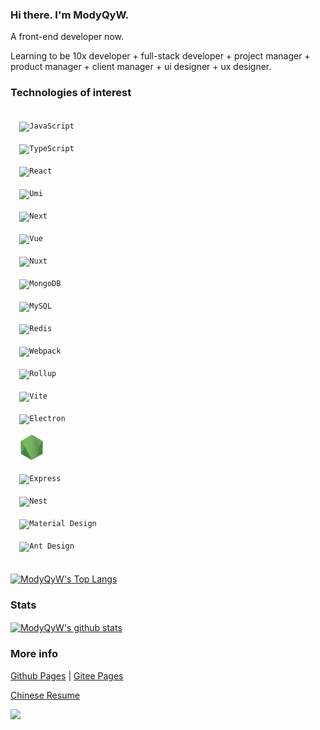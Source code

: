 <!--
**ModyQyW/ModyQyW** is a ✨ _special_ ✨ repository because its `README.md` (this file) appears on your GitHub profile.

Here are some ideas to get you started:

- 🔭 I’m currently working on ...
- 🌱 I’m currently learning ...
- 👯 I’m looking to collaborate on ...
- 🤔 I’m looking for help with ...
- 💬 Ask me about ...
- 📫 How to reach me: ...
- 😄 Pronouns: ...
- ⚡ Fun fact: ...
-->

### Hi there. I'm ModyQyW.

A front-end developer now.

Learning to be 10x developer + full-stack developer + project manager + product manager + client manager + ui designer + ux designer.

### Technologies of interest

<code>
  <img
    width="40"
    height="40"
    src="https://seekicon.com/free-icon-download/javascript_3.svg"
    alt="JavaScript"
    title="JavaScript"
  />
</code>
<code>
  <img
    width="40"
    height="40"
    src="https://seekicon.com/free-icon-download/typescript_2.svg"
    alt="TypeScript"
    title="TypeScript"
  />
</code>
<code>
  <img
    width="40"
    height="40"
    src="https://seekicon.com/free-icon-download/reactjs_1.svg"
    alt="React"
    title="React"
  />
</code>
<code>
  <img
    width="40"
    height="40"
    src="https://avatars.githubusercontent.com/u/33895495?s=200&v=4"
    alt="Umi"
    title="Umi"
  />
</code>
<code>
  <img
    width="40"
    height="40"
    src="https://assets.vercel.com/image/upload/v1607554385/repositories/next-js/next-logo.png"
    alt="Next"
    title="Next"
  />
</code>
<code>
  <img
    width="40"
    height="40"
    src="https://seekicon.com/free-icon-download/vue_2.svg"
    alt="Vue"
    title="Vue"
  />
</code>
<code>
  <img
    width="40"
    height="40"
    src="https://avatars.githubusercontent.com/u/23360933?s=200&v=4"
    alt="Nuxt"
    title="Nuxt"
  />
</code>
<code>
  <img
    width="40"
    height="40"
    src="https://seekicon.com/free-icon-download/mongodb_3.svg"
    alt="MongoDB"
    title="MongoDB"
  />
</code>
<code>
  <img
    width="40"
    height="40"
    src="https://seekicon.com/free-icon-download/mysql_1.svg"
    alt="MySQL"
    title="MySQL"
  />
</code>
<code>
  <img
    width="40"
    height="40"
    src="https://seekicon.com/free-icon-download/redis_3.svg"
    alt="Redis"
    title="Redis"
  />
</code>
<code>
  <img
    width="40"
    height="40"
    src="https://seekicon.com/free-icon-download/webpack_2.svg"
    alt="Webpack"
    title="Webpack"
  />
</code>
<code>
  <img
    width="40"
    height="40"
    src="https://seekicon.com/free-icon-download/rollup_1.svg"
    alt="Rollup"
    title="Rollup"
  />
</code>
<code>
  <img
    width="40"
    height="40"
    src="https://vitejs.dev/logo.svg"
    alt="Vite"
    title="Vite"
  />
</code>
<code>
  <img
    height="40"
    src="https://seekicon.com/free-icon-download/electron_2.svg"
    alt="Electron"
    title="Electron"
  />
</code>
<code>
  <img
     width="40"
     height="40"
     src="https://raw.githubusercontent.com/github/explore/8be26d91eb231fec0b8856359979ac09f27173fd/topics/nodejs/nodejs.png"
     alt="Node"
     title="Node"
  />
</code>
<code>
  <img
     width="40"
     height="40"
     src="https://symbols.getvecta.com/stencil_79/87_expressjs.72a4a0d57c.svg"
     alt="Express"
     title="Express"
  />
</code>
<code>
  <img
     width="40"
     height="40"
     src="https://d33wubrfki0l68.cloudfront.net/e937e774cbbe23635999615ad5d7732decad182a/26072/logo-small.ede75a6b.svg"
     alt="Nest"
     title="Nest"
  />
</code>
<code>
  <img
    width="40"
    height="40"
    src="https://seekicon.com/free-icon-download/material-design_1.svg"
    alt="Material Design"
    title="Material Design"
  />
</code>
<code>
  <img
    width="40"
    height="40"
    src="https://seekicon.com/free-icon-download/ant-design_2.svg"
    alt="Ant Design"
    title="Ant Design"
  />
</code>
<br />
<br />
<a href="https://github.com/anuraghazra/github-readme-stats">
  <img
    align="center"
    alt="ModyQyW's Top Langs"
    title="ModyQyW's Top Langs"
    src="https://github-readme-stats.vercel.app/api/top-langs/?username=ModyQyW&hide=html"
  />
</a>

### Stats

<a href="https://github.com/anuraghazra/github-readme-stats">
  <img
    width="45%"
    align="center"
    alt="ModyQyW's github stats"
    title="ModyQyW's github stats"
    src="https://github-readme-stats.vercel.app/api?username=ModyQyW&count_private=true&show_icons=true"
  />
</a>

### More info

[Github Pages](https://modyqyw.github.io) | [Gitee Pages](https://modyqyw.gitee.io) 

[Chinese Resume](https://modyqyw.github.io/resume/)

![](https://visitor-badge.glitch.me/badge?page_id=ModyQyW.ModyQyW)
